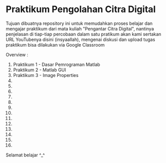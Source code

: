 # Praktikum Pengolahan Citra Digital 

Tujuan dibuatnya repository ini untuk memudahkan proses belajar dan mengajar praktikum dari mata kuliah "Pengantar Citra Digital", 
nantinya penjelasan di tiap-tiap percobaan dalam satu pratikum akan kami sertakan URL YouTubenya disini (insyaallah),
mengenai diskusi dan upload tugas praktikum bisa dilakukan via Google Classroom

Overview : 
1. Praktikum 1 - Dasar Pemrograman Matlab
2. Praktikum 2 - Matlab GUI
3. Praktikum 3 - Image Properties
4.
5.
6.
7.
8.
9.
10.
11.
12.
13.
14.
15.
16.

Selamat belajar ^_^
